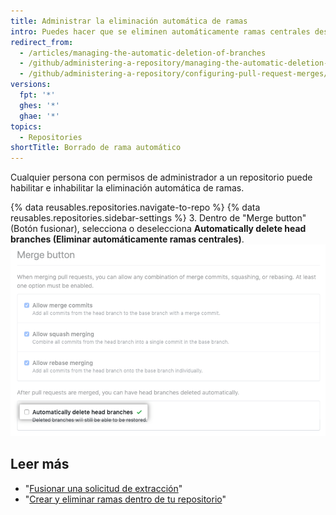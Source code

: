 ```yaml
---
title: Administrar la eliminación automática de ramas
intro: Puedes hacer que se eliminen automáticamente ramas centrales después de que se fusionen solicitudes de extracción en tu repositorio.
redirect_from:
  - /articles/managing-the-automatic-deletion-of-branches
  - /github/administering-a-repository/managing-the-automatic-deletion-of-branches
  - /github/administering-a-repository/configuring-pull-request-merges/managing-the-automatic-deletion-of-branches
versions:
  fpt: '*'
  ghes: '*'
  ghae: '*'
topics:
  - Repositories
shortTitle: Borrado de rama automático
---
```


Cualquier persona con permisos de administrador a un repositorio puede habilitar e inhabilitar la eliminación automática de ramas.

{% data reusables.repositories.navigate-to-repo %}
{% data reusables.repositories.sidebar-settings %}
3. Dentro de "Merge button" (Botón fusionar), selecciona o deselecciona **Automatically delete head branches (Eliminar automáticamente ramas centrales)**. ![Casilla de verificación para habilitar o inhabilitar la eliminación automática de ramas](/assets/images/help/repository/automatically-delete-branches.png)

## Leer más
- "[Fusionar una solicitud de extracción](/articles/merging-a-pull-request)"
- "[Crear y eliminar ramas dentro de tu repositorio](/articles/creating-and-deleting-branches-within-your-repository/)"
